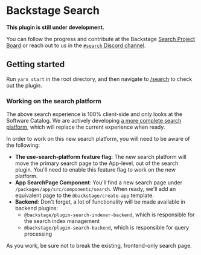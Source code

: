 # Backstage Search

**This plugin is still under development.**

You can follow the progress and contribute at the Backstage [Search Project Board](https://github.com/backstage/backstage/projects/6) or reach out to us in the [`#search` Discord channel](https://discord.com/channels/687207715902193673/770283289327566848).

## Getting started

Run `yarn start` in the root directory, and then navigate to [/search](http://localhost:3000/search) to check out the plugin.

### Working on the search platform

The above search experience is 100% client-side and only looks at the Software Catalog. We are actively developing [a more complete search platform](https://backstage.io/docs/features/search/search-overview), which will replace the current experience when ready.

In order to work on this new search platform, you will need to be aware of the following:

- **The use-search-platform feature flag**: The new search platform will move the primary search page to the App-level, out of the search plugin. You'll need to enable this feature flag to work on the new platform.
- **App SearchPage Component**: You'll find a new search page under `/packages/app/src/components/search`. When ready, we'll add an equivalent page to the `@backstage/create-app` template.
- **Backend**: Don't forget, a lot of functionality will be made available in backend plugins:
  - `@backstage/plugin-search-indexer-backend`, which is responsible for the search index management
  - `@backstage/plugin-search-backend`, which is responsible for query processing

As you work, be sure not to break the existing, frontend-only search page.

